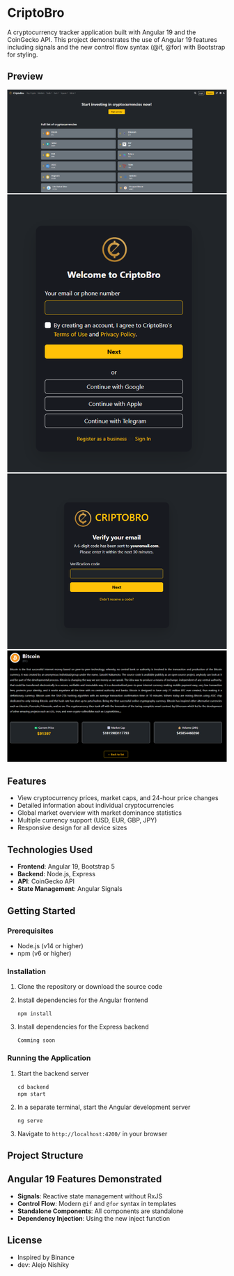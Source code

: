 # CriptoBro

A cryptocurrency tracker application built with Angular 19 and the CoinGecko API. This project demonstrates the use of Angular 19 features including signals and the new control flow syntax (@if, @for) with Bootstrap for styling.

## Preview
![Dashboard](https://github.com/nishikyr/CriptoBro/blob/master/public/muestras/dashboard.png)
![Register](https://github.com/nishikyr/CriptoBro/blob/master/public/muestras/registro.png)
![Verificacion2FA](https://github.com/nishikyr/CriptoBro/blob/master/public/muestras/verificacion2fa.png)
![coinDetails](https://github.com/nishikyr/CriptoBro/blob/master/public/muestras/coinDetails.png)


## Features

- View cryptocurrency prices, market caps, and 24-hour price changes
- Detailed information about individual cryptocurrencies
- Global market overview with market dominance statistics
- Multiple currency support (USD, EUR, GBP, JPY)
- Responsive design for all device sizes

## Technologies Used

- **Frontend**: Angular 19, Bootstrap 5
- **Backend**: Node.js, Express
- **API**: CoinGecko API
- **State Management**: Angular Signals

## Getting Started

### Prerequisites

- Node.js (v14 or higher)
- npm (v6 or higher)

### Installation

1. Clone the repository or download the source code

2. Install dependencies for the Angular frontend
   ```
   npm install
   ```

3. Install dependencies for the Express backend
   ```
   Comming soon
   ```

### Running the Application

1. Start the backend server
   ```
   cd backend
   npm start
   ```

2. In a separate terminal, start the Angular development server
   ```
   ng serve
   ```

3. Navigate to `http://localhost:4200/` in your browser

## Project Structure


## Angular 19 Features Demonstrated

- **Signals**: Reactive state management without RxJS
- **Control Flow**: Modern `@if` and `@for` syntax in templates
- **Standalone Components**: All components are standalone
- **Dependency Injection**: Using the new inject function

## License
- Inspired by Binance
- dev: Alejo Nishiky
